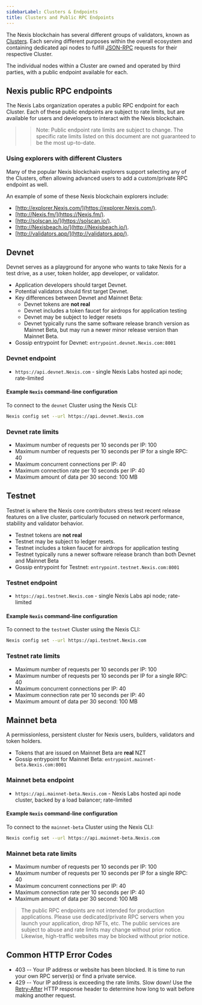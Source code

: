 ```yaml
---
sidebarLabel: Clusters & Endpoints
title: Clusters and Public RPC Endpoints
---
```


The Nexis blockchain has several different groups of validators, known as
[Clusters](/docs/core/clusters.md). Each serving different purposes within the
overall ecosystem and containing dedicated api nodes to fulfill
[JSON-RPC](/docs/rpc) requests for their respective Cluster.

The individual nodes within a Cluster are owned and operated by third parties,
with a public endpoint available for each.

## Nexis public RPC endpoints

The Nexis Labs organization operates a public RPC endpoint for each Cluster.
Each of these public endpoints are subject to rate limits, but are available for
users and developers to interact with the Nexis blockchain.

> > Note: Public endpoint rate limits are subject to change. The specific rate
> > limits listed on this document are not guaranteed to be the most up-to-date.

### Using explorers with different Clusters

Many of the popular Nexis blockchain explorers support selecting any of the
Clusters, often allowing advanced users to add a custom/private RPC endpoint as
well.

An example of some of these Nexis blockchain explorers include:

- [http://explorer.Nexis.com/](https://explorer.Nexis.com/).
- [http://Nexis.fm/](https://Nexis.fm/).
- [http://solscan.io/](https://solscan.io/).
- [http://Nexisbeach.io/](http://Nexisbeach.io/).
- [http://validators.app/](http://validators.app/).

## Devnet

Devnet serves as a playground for anyone who wants to take Nexis for a test
drive, as a user, token holder, app developer, or validator.

- Application developers should target Devnet.
- Potential validators should first target Devnet.
- Key differences between Devnet and Mainnet Beta:
  - Devnet tokens are **not real**
  - Devnet includes a token faucet for airdrops for application testing
  - Devnet may be subject to ledger resets
  - Devnet typically runs the same software release branch version as Mainnet
    Beta, but may run a newer minor release version than Mainnet Beta.
- Gossip entrypoint for Devnet: `entrypoint.devnet.Nexis.com:8001`

### Devnet endpoint

- `https://api.devnet.Nexis.com` - single Nexis Labs hosted api node;
  rate-limited

#### Example `Nexis` command-line configuration

To connect to the `devnet` Cluster using the Nexis CLI:

```bash
Nexis config set --url https://api.devnet.Nexis.com
```

### Devnet rate limits

- Maximum number of requests per 10 seconds per IP: 100
- Maximum number of requests per 10 seconds per IP for a single RPC: 40
- Maximum concurrent connections per IP: 40
- Maximum connection rate per 10 seconds per IP: 40
- Maximum amount of data per 30 second: 100 MB

## Testnet

Testnet is where the Nexis core contributors stress test recent release
features on a live cluster, particularly focused on network performance,
stability and validator behavior.

- Testnet tokens are **not real**
- Testnet may be subject to ledger resets.
- Testnet includes a token faucet for airdrops for application testing
- Testnet typically runs a newer software release branch than both Devnet and
  Mainnet Beta
- Gossip entrypoint for Testnet: `entrypoint.testnet.Nexis.com:8001`

### Testnet endpoint

- `https://api.testnet.Nexis.com` - single Nexis Labs api node; rate-limited

#### Example `Nexis` command-line configuration

To connect to the `testnet` Cluster using the Nexis CLI:

```bash
Nexis config set --url https://api.testnet.Nexis.com
```

### Testnet rate limits

- Maximum number of requests per 10 seconds per IP: 100
- Maximum number of requests per 10 seconds per IP for a single RPC: 40
- Maximum concurrent connections per IP: 40
- Maximum connection rate per 10 seconds per IP: 40
- Maximum amount of data per 30 second: 100 MB

## Mainnet beta

A permissionless, persistent cluster for Nexis users, builders, validators and
token holders.

- Tokens that are issued on Mainnet Beta are **real** NZT
- Gossip entrypoint for Mainnet Beta: `entrypoint.mainnet-beta.Nexis.com:8001`

### Mainnet beta endpoint

- `https://api.mainnet-beta.Nexis.com` - Nexis Labs hosted api node cluster,
  backed by a load balancer; rate-limited

#### Example `Nexis` command-line configuration

To connect to the `mainnet-beta` Cluster using the Nexis CLI:

```bash
Nexis config set --url https://api.mainnet-beta.Nexis.com
```

### Mainnet beta rate limits

- Maximum number of requests per 10 seconds per IP: 100
- Maximum number of requests per 10 seconds per IP for a single RPC: 40
- Maximum concurrent connections per IP: 40
- Maximum connection rate per 10 seconds per IP: 40
- Maximum amount of data per 30 second: 100 MB

> The public RPC endpoints are not intended for production applications. Please
> use dedicated/private RPC servers when you launch your application, drop NFTs,
> etc. The public services are subject to abuse and rate limits may change
> without prior notice. Likewise, high-traffic websites may be blocked without
> prior notice.

## Common HTTP Error Codes

- 403 -- Your IP address or website has been blocked. It is time to run your own
  RPC server(s) or find a private service.
- 429 -- Your IP address is exceeding the rate limits. Slow down! Use the
  [Retry-After](https://developer.mozilla.org/en-US/docs/Web/HTTP/Headers/Retry-After)
  HTTP response header to determine how long to wait before making another
  request.
